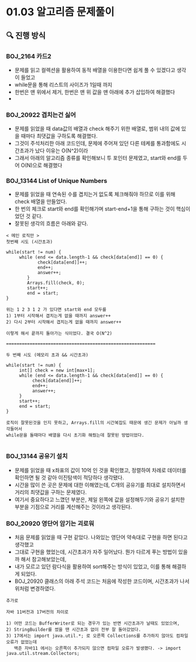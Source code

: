 # 01.03 알고리즘 문제풀이

## 🔍 진행 방식

### BOJ_2164 카드2

- 문제를 읽고 컬렉션을 활용하여 동적 배열을 이용한다면 쉽게 풀 수 있겠다고 생각이 들었고
- while문을 통해 리스트의 사이즈가 1일때 까지
- 한번은 맨 위에서 제거, 한번은 맨 위 값을 맨 아래에 추가 삽입하여 해결했다
- 
### BOJ_20922 겹치는건 싫어

- 문제를 읽었을 때 data값의 배열과 check 해주기 위한 배열로, 범위 내의 값에 있을 때마다 최댓값을 구하도록 해결했다. 
- 그것이 주석처리한 아래 코드인데, 문제에 주어져 있던 다른 테케를 통과함에도 시간초과가 났다 이유는 O(N^2)이라
- 그래서 아래의 알고리즘 종류를 확인해보니 투 포인터 문제였고, start와 end를 두어 O(N)으로 해결했다


### BOJ_13144 List of Unique Numbers

- 문제를 읽었을 때 연속된 수를 겹치는거 없도록 체크해줘야 하므로 이를 위해 check 배열을 만들었다.
- 한 번의 체크로 start와 end를 확인해가며 start-end+1을 통해 구하는 것이 핵심이었던 것 같다.
- 잘못된 생각의 흐름은 아래와 같다.

```
< 메인 로직만 > 
첫번째 시도 (시간초과)

while(start != num) {
     while (end <= data.length-1 && check[data[end]] == 0) {
            check[data[end]]++;
            end++;
            answer++;
        }
        Arrays.fill(check, 0);
        start++;
        end = start;
}

위는 1 2 3 1 2 가 있다면 start와 end 모두를
1) 1부터 시작해서 겹치는게 없을 때까지 answer++
2) 다시 2부터 시작해서 겹치는게 없을 때까지 answer++

이렇게 해서 끝까지 돌아가는 식이었다. 결국 O(N^2)

=========================================================

두 번째 시도 (메모리 초과 && 시간초과)

while(start != num) {
     int[] check = new int[max+1];
     while (end <= data.length-1 && check[data[end]] == 0) {
          check[data[end]]++;
          end++;
          answer++;
     }
     start++;
     end = start;
}

로직이 잘못된것을 인지 못하고, Arrays.fill의 시간복잡도 때문에 생긴 문제가 아닐까 생각들어서
while문을 돌때마다 배열을 다시 초기화 해줬는데 잘못된 방법이었다.
     
```
### BOJ_13144 공유기 설치

- 문제를 읽었을 때 x좌표의 값이 10억 인 것을 확인했고, 정렬하여 차례로 데이터를 확인하면 될 것 같아 이진탐색이 적당하다 생각됐다.
- 시간을 많이 쓴 곳은 문제에 대한 이해였는데, C개의 공유기를 최대로 설치하면서 거리의 최댓값을 구하는 문제였다.
- 여기서 중요하다고 느꼈던 부분은, 제일 왼쪽에 값을 설정해두기와 공유기 설치한 부분을 기점으로 거리를 계산해주는 것이라고 생각된다.

### BOJ_20920 영단어 암기는 괴로워

- 처음 문제를 읽었을 때 구현 같았다. 나와있는 영단어 약속대로 구현을 하면 된다고 생각했고
- 그대로 구현을 했었는데, 시간초과가 자주 일어났다. 뭔가 다르게 푸는 방법이 있을까 해서 참고해보았는데,
- 내가 모르고 있던 람다식을 활용하여 sort해주는 방식이 있었고, 이를 통해 해결하게 되었다.
- BOJ_20920 클래스의 아래 주석 코드는 처음에 작성한 코드이며, 시간초과가 나서 위처럼 변경하였다.

```
추가로

자바 11버전과 17버전의 차이로

1) 어떤 코드는 BufferWriter로 되는 경우가 있는 반면 시간초과가 날때도 있었으며,
2) StringBuilder를 썼을 땐 시간초과 없이 전부 잘 돌아갔었다.
3) 17에서는 import java.util.*; 로 오른쪽 Collections를 추가하지 않아도 컴파일 오류가 없었는데
   백준 자바11 에서는 오른쪽이 추가되지 않으면 컴파일 오류가 발생했다. -> import java.util.stream.Collectors; 
```